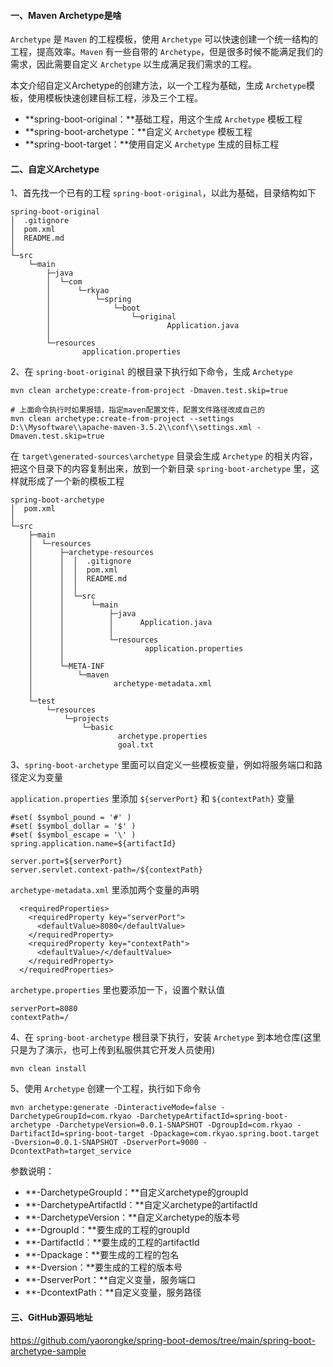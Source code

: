 #### 一、Maven Archetype是啥

`Archetype` 是 `Maven` 的工程模板，使用 `Archetype` 可以快速创建一个统一结构的工程，提高效率。`Maven` 有一些自带的 `Archetype`，但是很多时候不能满足我们的需求，因此需要自定义  `Archetype` 以生成满足我们需求的工程。

本文介绍自定义Archetype的创建方法，以一个工程为基础，生成 `Archetype`模板，使用模板快速创建目标工程，涉及三个工程。

- **spring-boot-original：**基础工程，用这个生成 `Archetype` 模板工程
- **spring-boot-archetype：**自定义 `Archetype` 模板工程
- **spring-boot-target：**使用自定义 `Archetype` 生成的目标工程

#### 二、自定义Archetype

1、首先找一个已有的工程 `spring-boot-original`，以此为基础，目录结构如下

```shell
spring-boot-original
│  .gitignore
│  pom.xml
│  README.md
│  
└─src
    └─main
        ├─java
        │  └─com
        │      └─rkyao
        │          └─spring
        │              └─boot
        │                  └─original
        │                          Application.java
        │                          
        └─resources
                application.properties
```

2、在 `spring-boot-original` 的根目录下执行如下命令，生成 `Archetype`

```shell
mvn clean archetype:create-from-project -Dmaven.test.skip=true

# 上面命令执行时如果报错，指定maven配置文件，配置文件路径改成自己的
mvn clean archetype:create-from-project --settings D:\\Mysoftware\\apache-maven-3.5.2\\conf\\settings.xml -Dmaven.test.skip=true
```

在 `target\generated-sources\archetype` 目录会生成 `Archetype` 的相关内容，把这个目录下的内容复制出来，放到一个新目录 `spring-boot-archetype` 里，这样就形成了一个新的模板工程

```shell
spring-boot-archetype
│  pom.xml
│  
└─src
    ├─main
    │  └─resources
    │      ├─archetype-resources
    │      │  │  .gitignore
    │      │  │  pom.xml
    │      │  │  README.md
    │      │  │  
    │      │  └─src
    │      │      └─main
    │      │          ├─java
    │      │          │      Application.java
    │      │          │      
    │      │          └─resources
    │      │                  application.properties
    │      │                  
    │      └─META-INF
    │          └─maven
    │                  archetype-metadata.xml
    │                  
    └─test
        └─resources
            └─projects
                └─basic
                        archetype.properties
                        goal.txt
```

3、`spring-boot-archetype` 里面可以自定义一些模板变量，例如将服务端口和路径定义为变量

`application.properties`  里添加 `${serverPort}` 和 `${contextPath}` 变量

```shell
#set( $symbol_pound = '#' )
#set( $symbol_dollar = '$' )
#set( $symbol_escape = '\' )
spring.application.name=${artifactId}

server.port=${serverPort}
server.servlet.context-path=/${contextPath}
```

`archetype-metadata.xml` 里添加两个变量的声明

```shell
  <requiredProperties>
    <requiredProperty key="serverPort">
      <defaultValue>8080</defaultValue>
    </requiredProperty>
    <requiredProperty key="contextPath">
      <defaultValue>/</defaultValue>
    </requiredProperty>
  </requiredProperties>
```

`archetype.properties` 里也要添加一下，设置个默认值

```shell
serverPort=8080
contextPath=/
```

4、在 `spring-boot-archetype`  根目录下执行，安装 `Archetype` 到本地仓库(这里只是为了演示，也可上传到私服供其它开发人员使用)

```shell
mvn clean install
```

5、使用  `Archetype`  创建一个工程，执行如下命令

```shell
mvn archetype:generate -DinteractiveMode=false -DarchetypeGroupId=com.rkyao -DarchetypeArtifactId=spring-boot-archetype -DarchetypeVersion=0.0.1-SNAPSHOT -DgroupId=com.rkyao -DartifactId=spring-boot-target -Dpackage=com.rkyao.spring.boot.target -Dversion=0.0.1-SNAPSHOT -DserverPort=9000 -DcontextPath=target_service
```

参数说明：

- **-DarchetypeGroupId：**自定义archetype的groupId
- **-DarchetypeArtifactId：**自定义archetype的artifactId
- **-DarchetypeVersion：**自定义archetype的版本号
- **-DgroupId：**要生成的工程的groupId
- **-DartifactId：**要生成的工程的artifactId
- **-Dpackage：**要生成的工程的包名
- **-Dversion：**要生成的工程的版本号
- **-DserverPort：**自定义变量，服务端口
- **-DcontextPath：**自定义变量，服务路径

#### 三、GitHub源码地址

https://github.com/yaorongke/spring-boot-demos/tree/main/spring-boot-archetype-sample